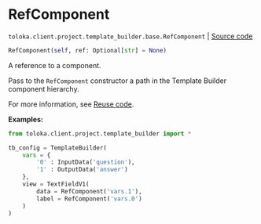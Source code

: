 # RefComponent
`toloka.client.project.template_builder.base.RefComponent` | [Source code](https://github.com/Toloka/toloka-kit/blob/v1.2.3/src/client/project/template_builder/base.py#L191)

```python
RefComponent(self, ref: Optional[str] = None)
```

A reference to a component.


Pass to the `RefComponent` constructor a path in the Template Builder component hierarchy.

For more information, see [Reuse code](https://toloka.ai/docs/template-builder/best-practices/reuse).


**Examples:**


```python
from toloka.client.project.template_builder import *

tb_config = TemplateBuilder(
    vars = {
        '0' : InputData('question'),
        '1' : OutputData('answer')
    },
    view = TextFieldV1(
        data = RefComponent('vars.1'),
        label = RefComponent('vars.0')
    )
)
```
